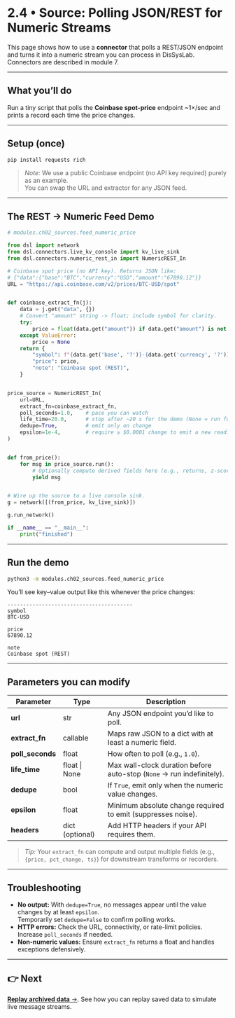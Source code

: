 # 2.4 • Source: Polling JSON/REST for Numeric Streams

This page shows how to use a **connector** that polls a REST/JSON endpoint and turns it into a numeric stream you can process in DisSysLab.  Connectors are described in module 7.

---

## What you’ll do
Run a tiny script that polls the **Coinbase spot-price** endpoint ~1×/sec and prints a record each time the price changes.

---

## Setup (once)
```bash
pip install requests rich
```
> _Note:_ We use a public Coinbase endpoint (no API key required) purely as an example.  
> You can swap the URL and extractor for any JSON feed.

---

## The REST → Numeric Feed Demo

```python
# modules.ch02_sources.feed_numeric_price

from dsl import network
from dsl.connectors.live_kv_console import kv_live_sink
from dsl.connectors.numeric_rest_in import NumericREST_In

# Coinbase spot price (no API key). Returns JSON like:
# {"data":{"base":"BTC","currency":"USD","amount":"67890.12"}}
URL = "https://api.coinbase.com/v2/prices/BTC-USD/spot"


def coinbase_extract_fn(j):
    data = j.get("data", {})
    # Convert "amount" string -> float; include symbol for clarity.
    try:
        price = float(data.get("amount")) if data.get("amount") is not None else None
    except ValueError:
        price = None
    return {
        "symbol": f"{data.get('base', '?')}-{data.get('currency', '?')}",
        "price": price,
        "note": "Coinbase spot (REST)",
    }


price_source = NumericREST_In(
    url=URL,
    extract_fn=coinbase_extract_fn,
    poll_seconds=1.0,    # pace you can watch
    life_time=20.0,      # stop after ~20 s for the demo (None = run forever)
    dedupe=True,         # emit only on change
    epsilon=1e-4,        # require ≥ $0.0001 change to emit a new reading
)


def from_price():
    for msg in price_source.run():
        # Optionally compute derived fields here (e.g., returns, z-scores)
        yield msg


# Wire up the source to a live console sink.
g = network([(from_price, kv_live_sink)])

g.run_network()

if __name__ == "__main__":
    print("finished")
```

---

## Run the demo
```bash
python3 -m modules.ch02_sources.feed_numeric_price
```

You’ll see key–value output like this whenever the price changes:
```
----------------------------------------
symbol
BTC-USD

price
67890.12

note
Coinbase spot (REST)
```

---

## Parameters you can modify

| Parameter | Type | Description |
|------------|------|--------------|
| **url** | str | Any JSON endpoint you’d like to poll. |
| **extract_fn** | callable | Maps raw JSON to a dict with at least a numeric field. |
| **poll_seconds** | float | How often to poll (e.g., `1.0`). |
| **life_time** | float \| None | Max wall-clock duration before auto-stop (`None` → run indefinitely). |
| **dedupe** | bool | If `True`, emit only when the numeric value changes. |
| **epsilon** | float | Minimum absolute change required to emit (suppresses noise). |
| **headers** | dict (optional) | Add HTTP headers if your API requires them. |

> _Tip:_ Your `extract_fn` can compute and output multiple fields (e.g., `{price, pct_change, ts}`) for downstream transforms or recorders.

---

## Troubleshooting

- **No output:** With `dedupe=True`, no messages appear until the value changes by at least `epsilon`.  
  Temporarily set `dedupe=False` to confirm polling works.
- **HTTP errors:** Check the URL, connectivity, or rate-limit policies. Increase `poll_seconds` if needed.
- **Non-numeric values:** Ensure `extract_fn` returns a float and handles exceptions defensively.

---

## 👉 Next
[**Replay archived data**  →](./README_5_replay.md). See how you can replay saved data to simulate live message streams.
